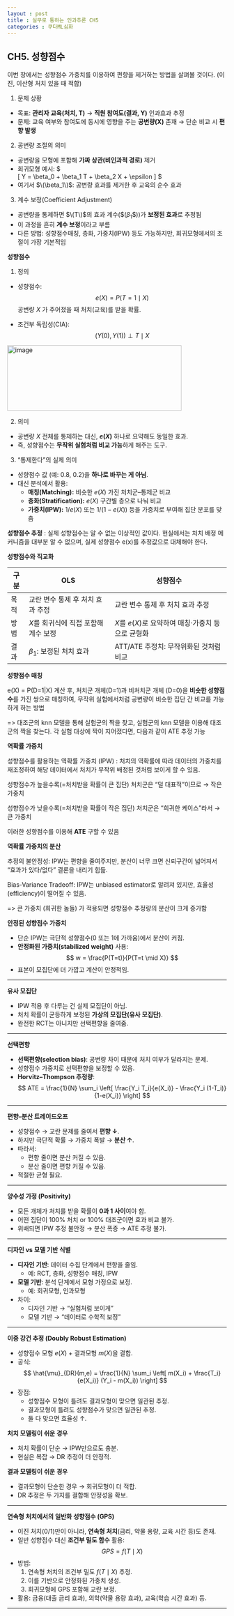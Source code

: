 ```yaml
---
layout : post
title : 실무로 통하는 인과추론 CH5
categories : 쿠다ML심화
---
```

## CH5. 성향점수
이번 장에서는 성향점수 가중치를 이용하여 편향을 제거하는 방법을 살펴볼 것이다. (이진, 이산형 처치 있을 때 적합)


1. 문제 상황
- 목표: **관리자 교육(처치, T)** → **직원 참여도(결과, Y)** 인과효과 추정
- 문제: 교육 여부와 참여도에 동시에 영향을 주는 **공변량(X)** 존재 → 단순 비교 시 **편향 발생**

2. 공변량 조절의 의미
- 공변량을 모형에 포함해 **가짜 상관(비인과적 경로)** 제거
- 회귀모형 예시:
$  
\[
Y = \beta_0 + \beta_1 T + \beta_2 X + \epsilon
\]
$
- 여기서 $\(\beta_1\)$: 공변량 효과를 제거한 후 교육의 순수 효과

3. 계수 보정(Coefficient Adjustment)
- 공변량을 통제하면 $\(T\)$의 효과 계수($\$(\beta_1\$))$가 **보정된 효과**로 추정됨
- 이 과정을 흔히 **계수 보정**이라고 부름
- 다른 방법: 성향점수매칭, 층화, 가중치(IPW) 등도 가능하지만, 회귀모형에서의 조절이 가장 기본적임

**성향점수**

1. 정의
- 성향점수:
$$
e(X) = P(T=1 \mid X)
$$
공변량 $X$ 가 주어졌을 때 처치(교육)를 받을 확률.

- 조건부 독립성(CIA):
$$
(Y(0), Y(1)) \perp T \mid X
$$

<img width="400" height="150" alt="image" src="https://github.com/user-attachments/assets/5ebcdcfe-ef31-4933-a1c4-accbf7bc185d" />

2. 의미
- 공변량 $X$ 전체를 통제하는 대신, **$e(X)$** 하나로 요약해도 동일한 효과.  
- 즉, 성향점수는 **무작위 실험처럼 비교 가능**하게 해주는 도구.

3. “통제한다”의 실제 의미
- 성향점수 값 (예: $0.8$, $0.2$)을 **하나로 바꾸는 게 아님**.  
- 대신 분석에서 활용:
  - **매칭(Matching):** 비슷한 $e(X)$ 가진 처치군–통제군 비교  
  - **층화(Stratification):** $e(X)$ 구간별 층으로 나눠 비교  
  - **가중치(IPW):** $1/e(X)$ 또는 $1/(1-e(X))$ 등을 가중치로 부여해 집단 분포를 맞춤  

**성향점수 추정** : 실제 성향점수는 알 수 없는 이상적인 값이다. 현실에서는 처치 배정 메커니즘을 대부분 알 수 없으며, 실제 성향점수 e(x)를 추정값으로 대체해야 한다.

**성향점수와 직교화** 

| 구분 | OLS | 성향점수 |
|------|-------------------------------|---------------------------------------------|
| 목적 | 교란 변수 통제 후 처치 효과 추정 | 교란 변수 통제 후 처치 효과 추정 |
| 방법 | $X$를 회귀식에 직접 포함해 계수 보정 | $X$를 $e(X)$로 요약하여 매칭·가중치 등으로 균형화 |
| 결과 | $\beta_1$: 보정된 처치 효과 | ATT/ATE 추정치: 무작위화된 것처럼 비교 |

**성향점수 매칭**

e(X) = P(D=1|X) 계산 후, 처치군 개체(D=1)과 비처치군 개체 (D=0)을 **비슷한 성향점수**를 가진 쌍으로 매칭하여, 무작위 실험에서처럼 공변량이 비슷한 집단 간 비교를 가능하게 하는 방법

=> 대조군의 knn 모델을 통해 실험군의 짝을 찾고, 실험군의 knn 모델을 이용해 대조군의 짝을 찾는다. 각 실험 대상에 짝이 지어졌다면, 다음과 같이 ATE 추정 가능

**역확률 가중치**

성향점수를 활용하는 역확률 가중치 (IPW) : 처치의 역확률에 따라 데이터의 가중치를 재조정하여 해당 데이터에서 처치가 무작위 배정된 것처럼 보이게 할 수 있음.

성향점수가 높을수록(=처치받을 확률이 큰 집단) 처치군은 “덜 대표적”이므로 → 작은 가중치

성향점수가 낮을수록(=처치받을 확률이 작은 집단) 처치군은 “희귀한 케이스”라서 → 큰 가중치

이러한 성향점수를 이용해 **ATE** 구할 수 있음

**역확률 가중치의 분산**

추정의 불안정성: IPW는 편향을 줄여주지만, 분산이 너무 크면 신뢰구간이 넓어져서 “효과가 있다/없다” 결론을 내리기 힘듦.

Bias-Variance Tradeoff: IPW는 unbiased estimator로 알려져 있지만, 효율성(efficiency)이 떨어질 수 있음.

=> 큰 가중치 (희귀한 놈들) 가 적용되면 성향점수 추정량의 분산이 크게 증가함

**안정된 성향점수 가중치**

- 단순 IPW는 극단적 성향점수(0 또는 1에 가까움)에서 분산이 커짐.
- **안정화된 가중치(stabilized weight)** 사용:
  $$
  w = \frac{P(T=t)}{P(T=t \mid X)}
  $$
- 표본이 모집단에 더 가깝고 계산이 안정적임.

---

**유사 모집단**

- IPW 적용 후 다루는 건 실제 모집단이 아님.
- 처치 확률이 균등하게 보정된 **가상의 모집단(유사 모집단)**.
- 완전한 RCT는 아니지만 선택편향을 줄여줌.

---

**선택편향**

- **선택편향(selection bias)**: 공변량 차이 때문에 처치 여부가 달라지는 문제.
- 성향점수 가중치로 선택편향을 보정할 수 있음.
- **Horvitz–Thompson 추정량**:
  $$
  ATE = \frac{1}{N} \sum_i \left[ \frac{Y_i T_i}{e(X_i)} - \frac{Y_i (1-T_i)}{1-e(X_i)} \right]
  $$

---

**편향–분산 트레이드오프**

- 성향점수 → 교란 문제를 줄여서 **편향 ↓**.
- 하지만 극단적 확률 → 가중치 폭발 → **분산 ↑**.
- 따라서:
  - 편향 줄이면 분산 커질 수 있음.
  - 분산 줄이면 편향 커질 수 있음.
- 적절한 균형 필요.

---

**양수성 가정 (Positivity)**

- 모든 개체가 처치를 받을 확률이 **0과 1 사이**여야 함.
- 어떤 집단이 100% 처치 or 100% 대조군이면 효과 비교 불가.
- 위배되면 IPW 추정 불안정 → 분산 폭증 → ATE 추정 불가.

---

**디자인 vs 모델 기반 식별**

- **디자인 기반**: 데이터 수집 단계에서 편향을 줄임.  
  - 예: RCT, 층화, 성향점수 매칭, IPW  
- **모델 기반**: 분석 단계에서 모형 가정으로 보정.  
  - 예: 회귀모형, 인과모형  
- 차이:
  - 디자인 기반 → “실험처럼 보이게”  
  - 모델 기반 → “데이터로 수학적 보정”

---

**이중 강건 추정 (Doubly Robust Estimation)**

- 성향점수 모형 $e(X)$ + 결과모형 $m(X)$을 결합.
- 공식:
  $$
  \hat{\mu}_{DR}(m,e) = \frac{1}{N} \sum_i \left[ m(X_i) + \frac{T_i}{e(X_i)} (Y_i - m(X_i)) \right]
  $$
- 장점:
  - 성향점수 모형이 틀려도 결과모형이 맞으면 일관된 추정.
  - 결과모형이 틀려도 성향점수가 맞으면 일관된 추정.
  - 둘 다 맞으면 효율성 ↑.

**처치 모델링이 쉬운 경우**

- 처치 확률이 단순 → IPW만으로도 충분.
- 현실은 복잡 → DR 추정이 더 안정적.

**결과 모델링이 쉬운 경우**

- 결과모형이 단순한 경우 → 회귀모형이 더 적합.
- DR 추정은 두 가지를 결합해 안정성을 확보.

---

**연속형 처치에서의 일반화 성향점수 (GPS)**

- 이진 처치(0/1)만이 아니라, **연속형 처치**(금리, 약물 용량, 교육 시간 등)도 존재.
- 일반 성향점수 대신 **조건부 밀도 함수** 활용:
  $$
  GPS = f(T \mid X)
  $$
- 방법:
  1. 연속형 처치의 조건부 밀도 $f(T \mid X)$ 추정.
  2. 이를 기반으로 안정화된 가중치 생성.
  3. 회귀모형에 GPS 포함해 교란 보정.
- 활용: 금융(대출 금리 효과), 의학(약물 용량 효과), 교육(학습 시간 효과) 등.

---







